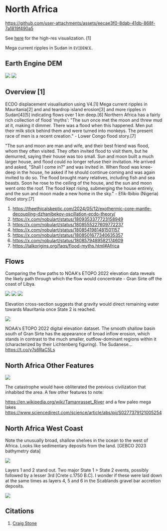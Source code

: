 # North Africa

https://github.com/user-attachments/assets/eecae3f0-8dab-41db-868f-7a1819f490a5

See [here](https://github.com/sovrynn/ecdo/tree/master/6-LITERATURE-MEDIA/nobulart/ecdo-visualizations) for the high-res visualization. [1]

Mega current ripples in Sudan in `EVIDENCE`.

## Earth Engine DEM

![](img/north-africa1.jpg)
![](img/north-africa2.jpg)

## Overview [1]

ECDO displacement visualisation using V4.[1] Mega current ripples in Mauritania[2] and and teardrop island erosion[3] and more ripples in Sudan[4][5] indicating flows over 1 km deep.[6] Northern Africa has a fairly rich collection of flood 'myths': "The sun once met the moon and threw mud at it, making it dimmer. There was a flood when this happened. Men put their milk stick behind them and were turned into monkeys. The present race of men is a recent creation." - Lower Congo flood story.[7]

"The sun and moon are man and wife, and their best friend was flood, whom they often visited. They often invited flood to visit them, but he demurred, saying their house was too small. Sun and moon built a much larger house, and flood could no longer refuse their invitation. He arrived and asked, "Shall I come in?" and was invited in. When flood was knee-deep in the house, he asked if he should continue coming and was again invited to do so. The flood brought many relatives, including fish and sea beasts. Soon he rose to the ceiling of the house, and the sun and moon went onto the roof. The flood kept rising, submerging the house entirely, and the sun and moon made a new home in the sky." - Efik-Ibibio (Nigeria) flood story.[7]

1. https://theethicalskeptic.com/2024/05/12/exothermic-core-mantle-decoupling-dzhanibekov-oscillation-ecdo-theory/
2. https://x.com/nobulart/status/1809353377723158949
3. https://x.com/nobulart/status/1808555227609772237
4. https://x.com/nobulart/status/1808541981481501157
5. https://x.com/nobulart/status/1808501677340635357
6. https://x.com/nobulart/status/1808579489582174609
7. https://talkorigins.org/faqs/flood-myths.html#Africa

## Flows

Comparing the flow paths to NOAA's ETOPO 2022 elevation data reveals the likely path through which the flow would concentrate - Gran Sirte off the coast of Libya.

![](img/na-flows1.jpg)
![](img/na-flows2.jpg)
![](img/na-flows3.jpg)

Elevation cross-section suggests that gravity would direct remaining water towards Mauritania once State 2 is reached.

![](img/na-flows4.jpg)

NOAA's ETOPO 2022 digital elevation dataset. The smooth shallow basin south of Gran Sirte has the appearance of broad inflow erosion, which stands in contrast to the much smaller, outflow-dominant regions within it (characterized by their Lichtenberg figuring). The Sudanese… https://t.co/y7s6RaC5Ls

## North Africa Other Features

![](img/na-features.jpg)

The catastrophe would have obliterated the previous civilization that inhabited the area.  A few other features to note:

https://en.wikipedia.org/wiki/Tamanrasset_River
and a few paleo mega lakes
https://www.sciencedirect.com/science/article/abs/pii/S0277379121005254

## North Africa West Coast

Note the unusually broad, shallow shelves in the ocean to the west of Africa. Looks like sedimentary deposits from the land. [GEBCO 2023 bathymetry data]

![](img/nawc1.jpg)

Layers 1 and 2 stand out. Two major State 1 > State 2 events, possibly followed by a lesser 3rd [Crete c.1750 B.C]. I wonder if these were laid down at the same times as layers 4, 5 and 6 in the Scablands gravel bar accretion deposits.

![](img/nawc2.jpg)

## Citations

1. [Craig Stone](https://nobulart.com)
